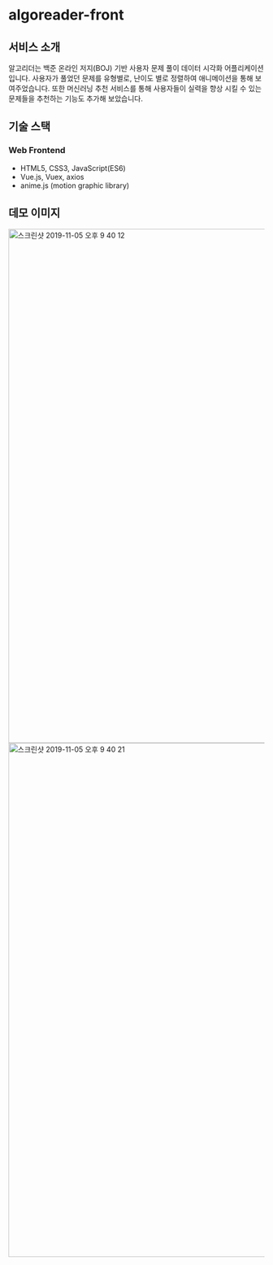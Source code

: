 # algoreader-front

## 서비스 소개

알고리더는 백준 온라인 저지(BOJ) 기반 사용자 문제 풀이 데이터 시각화 어플리케이션입니다. 사용자가 풀었던 문제를 유형별로, 난이도 별로 정렬하여 애니메이션을 통해 보여주었습니다. 또한 머신러닝 추천 서비스를 통해 사용자들이 실력을 향상 시킬 수 있는 문제들을 추천하는 기능도 추가해 보았습니다.

## 기술 스택

### Web Frontend

- HTML5, CSS3, JavaScript(ES6)
- Vue.js, Vuex, axios
- anime.js (motion graphic library)

## 데모 이미지
<img width="1011" alt="스크린샷 2019-11-05 오후 9 40 12" src="https://user-images.githubusercontent.com/39744246/68208722-29927a00-0015-11ea-95b2-8fa0eec52f87.png">
<img width="1011" alt="스크린샷 2019-11-05 오후 9 40 21" src="https://user-images.githubusercontent.com/39744246/68208730-2c8d6a80-0015-11ea-9088-f28d74f3a32a.png">
